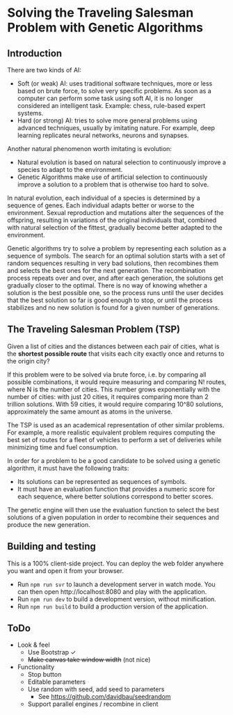 # Solving the Traveling Salesman Problem with Genetic Algorithms

## Introduction
There are two kinds of AI:
- Soft (or weak) AI: uses traditional software techniques, more or less based on brute force, to solve very specific problems. As soon as a computer can perform some task using soft AI, it is no longer considered an intelligent task. Example: chess, rule-based expert systems.
- Hard (or strong) AI: tries to solve more general problems using  advanced techniques, usually by imitating nature. For example, deep learning replicates neural networks, neurons and synapses.

Another natural phenomenon worth imitating is evolution:
- Natural evolution is based on natural selection to continuously improve a species to adapt to the environment.
- Genetic Algorithms make use of artificial selection to continuously improve a solution to a problem that is otherwise too hard to solve.

In natural evolution, each individual of a species is determined by a sequence of genes. Each individual adapts better or worse to the environment. Sexual reproduction and mutations alter the sequences of the offspring, resulting in variations of the original individuals that, combined with natural selection of the fittest, gradually become better adapted to the environment.

Genetic algorithms try to solve a problem by representing each solution as a sequence of symbols. The search for an optimal solution starts with a set of random sequences resulting in very bad solutions, then recombines them and selects the best ones for the next generation. The recombination process repeats over and over, and after each generation, the solutions get gradually closer to the optimal. There is no way of knowing whether a solution is the best possible one, so the process runs until the user decides that the best solution so far is good enough to stop, or until the process stabilizes and no new solution is found for a given number of generations.

## The Traveling Salesman Problem (TSP)
Given a list of cities and the distances between each pair of cities, what is the **shortest possible route** that visits each city exactly once and returns to the origin city?

If this problem were to be solved via brute force, i.e. by comparing all possible combinations, it would require measuring and comparing N! routes, where N is the number of cities. This number grows exponentially with the number of cities: with just 20 cities, it requires comparing more than 2 trillion solutions. With 59 cities, it would require comparing 10^80 solutions, approximately the same amount as atoms in the universe.

The TSP is used as an academical representation of other similar problems. For example, a more realistic equivalent problem requires computing the best set of routes for a fleet of vehicles to perform a set of deliveries while minimizing time and fuel consumption.

In order for a problem to be a good candidate to be solved using a genetic algorithm, it must have the following traits:
- Its solutions can be represented as sequences of symbols.
- It must have an evaluation function that provides a numeric score for each sequence, where better solutions correspond to better scores.

The genetic engine will then use the evaluation function to select the best solutions of a given population in order to recombine their sequences and produce the new generation.

## Building and testing
This is a 100% client-side project. You can deploy the web folder anywhere you want and open it from your browser.
- Run `npm run svr` to launch a development server in watch mode. You can then open http://localhost:8080 and play with the application.
- Run `npm run dev` to build a development version, without minification.
- Run `npm run build` to build a production version of the application.

## ToDo
- Look & feel
	- Use Bootstrap ✓
	- ~~Make canvas take window width~~ (not nice)
- Functionality
	- Stop button
	- Editable parameters
	- Use random with seed, add seed to parameters
		- See https://github.com/davidbau/seedrandom
	- Support parallel engines / recombine in client
